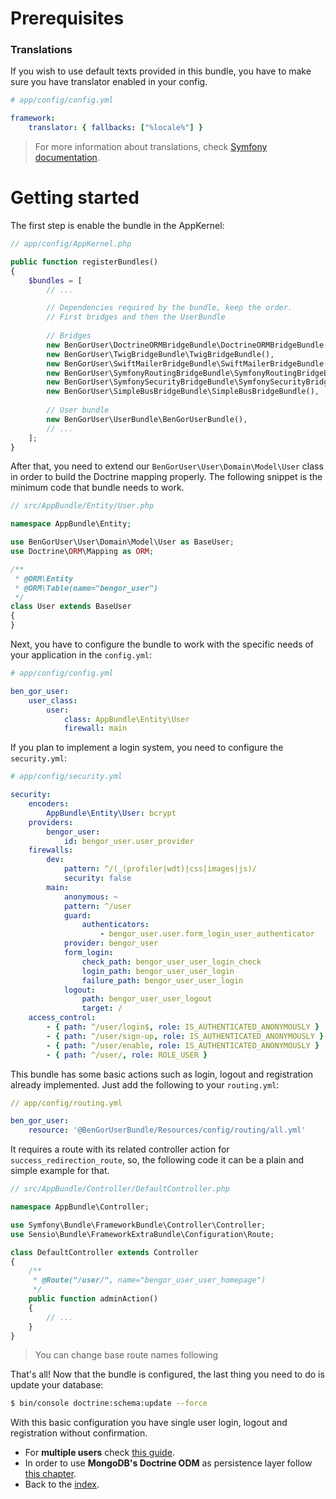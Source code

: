 # Prerequisites
### Translations
If you wish to use default texts provided in this bundle, you have to make sure you have translator enabled in your config.
```yml
# app/config/config.yml

framework:
    translator: { fallbacks: ["%locale%"] }
```

> For more information about translations, check [Symfony documentation][1].

# Getting started

The first step is enable the bundle in the AppKernel:
```php
// app/config/AppKernel.php

public function registerBundles()
{
    $bundles = [
        // ...

        // Dependencies required by the bundle, keep the order.
        // First bridges and then the UserBundle
        
        // Bridges
        new BenGorUser\DoctrineORMBridgeBundle\DoctrineORMBridgeBundle(),
        new BenGorUser\TwigBridgeBundle\TwigBridgeBundle(),
        new BenGorUser\SwiftMailerBridgeBundle\SwiftMailerBridgeBundle(),
        new BenGorUser\SymfonyRoutingBridgeBundle\SymfonyRoutingBridgeBundle(),
        new BenGorUser\SymfonySecurityBridgeBundle\SymfonySecurityBridgeBundle(),
        new BenGorUser\SimpleBusBridgeBundle\SimpleBusBridgeBundle(),
        
        // User bundle
        new BenGorUser\UserBundle\BenGorUserBundle(),
        // ...
    ];
}
```

After that, you need to extend our `BenGorUser\User\Domain\Model\User` class in order to build the Doctrine mapping properly.
The following snippet is the minimum code that bundle needs to work.
```php
// src/AppBundle/Entity/User.php

namespace AppBundle\Entity;

use BenGorUser\User\Domain\Model\User as BaseUser;
use Doctrine\ORM\Mapping as ORM;

/**
 * @ORM\Entity
 * @ORM\Table(name="bengor_user")
 */
class User extends BaseUser
{
}
```


Next, you have to configure the bundle to work with the specific needs of your application in the `config.yml`:
```yml
# app/config/config.yml

ben_gor_user:
    user_class:
        user:
            class: AppBundle\Entity\User
            firewall: main
```

If you plan to implement a login system, you need to configure the `security.yml`:
```yml
# app/config/security.yml

security:
    encoders:
        AppBundle\Entity\User: bcrypt
    providers:
        bengor_user:
            id: bengor_user.user_provider
    firewalls:
        dev:
            pattern: ^/(_(profiler|wdt)|css|images|js)/
            security: false
        main:
            anonymous: ~
            pattern: ^/user
            guard:
                authenticators:
                    - bengor_user.user.form_login_user_authenticator
            provider: bengor_user
            form_login:
                check_path: bengor_user_user_login_check
                login_path: bengor_user_user_login
                failure_path: bengor_user_user_login
            logout:
                path: bengor_user_user_logout
                target: /
    access_control:
        - { path: ^/user/login$, role: IS_AUTHENTICATED_ANONYMOUSLY }
        - { path: ^/user/sign-up, role: IS_AUTHENTICATED_ANONYMOUSLY }
        - { path: ^/user/enable, role: IS_AUTHENTICATED_ANONYMOUSLY }
        - { path: ^/user/, role: ROLE_USER }
```

This bundle has some basic actions such as login, logout and registration already implemented. Just add the following
to your `routing.yml`:
```yml
// app/config/routing.yml

ben_gor_user:
    resource: '@BenGorUserBundle/Resources/config/routing/all.yml'
```

It requires a route with its related controller action for `success_redirection_route`, so, the following code it can
be a plain and simple example for that.

```php
// src/AppBundle/Controller/DefaultController.php

namespace AppBundle\Controller;

use Symfony\Bundle\FrameworkBundle\Controller\Controller;
use Sensio\Bundle\FrameworkExtraBundle\Configuration\Route;

class DefaultController extends Controller
{
    /**
     * @Route("/user/", name="bengor_user_user_homepage")
     */
    public function adminAction()
    {
        // ...
    }
}
```

> You can change base route names following 

That's all! Now that the bundle is configured, the last thing you need to do is update your database:

```bash
$ bin/console doctrine:schema:update --force
```

With this basic configuration you have single user login, logout and registration without confirmation.

- For **multiple users** check [this guide](usage_multiple_users.md).
- In order to use **MongoDB's Doctrine ODM** as persistence layer follow [this chapter](doctrine_odm_mongodb.md).
- Back to the [index](index.md).

[1]: https://symfony.com/doc/current/book/translation.html
